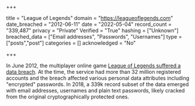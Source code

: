 +++

title = "League of Legends"
domain = "https://leagueoflegends.com"
date_breached = "2012-06-11"
date = "2022-05-04"
record_count = "339,487"
privacy = "Private"
Verified = "True"
hashing = ["Unknown"]
breached_data = ["Email addresses", "Passwords", "Usernames"]
type = ["posts","post"]
categories = []
acknowledged = "No"


+++


In June 2012, the multiplayer online game <a href="https://www.cio.com/article/2395205/security0/european-league-of-legends-game-players-have-their-account-data-compromised.html" target="_blank" rel="noopener">League of Legends suffered a data breach</a>. At the time, the service had more than 32 million registered accounts and the breach affected various personal data attributes including &quot;encrypted&quot; passwords. In 2018, a 339k record subset of the data emerged with email addresses, usernames and plain text passwords, likely cracked from the original cryptographically protected ones.


